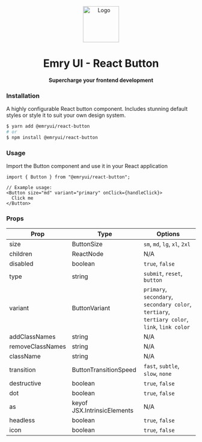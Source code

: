 <div align="center">
  <img style="width:96px; height:96px;" width="96" alt="Logo" src="https://user-images.githubusercontent.com/5527769/194703186-1603a72a-b997-4923-9953-da97270eac58.png">
</div>

<div align="center">
  <h1>Emry UI - React Button</h1>
  <p><b>Supercharge your frontend development</b></p>
</div>

### Installation

A highly configurable React button component. Includes stunning default styles or style it to suit your own design system.

```sh
$ yarn add @emryui/react-button
# or
$ npm install @emryui/react-button
```

### Usage

Import the Button component and use it in your React application

```
import { Button } from "@emryui/react-button";

// Example usage:
<Button size="md" variant="primary" onClick={handleClick}>
  Click me
</Button>
```

### Props

| Prop             | Type                        | Options                                                                                       |
| ---------------- | --------------------------- | --------------------------------------------------------------------------------------------- |
| size             | ButtonSize                  | `sm`, `md`, `lg`, `xl`, `2xl`                                                                 |
| children         | ReactNode                   | N/A                                                                                           |
| disabled         | boolean                     | `true`, `false`                                                                               |
| type             | string                      | `submit`, `reset`, `button`                                                                   |
| variant          | ButtonVariant               | `primary`, `secondary`, `secondary color`, `tertiary`, `tertiary color`, `link`, `link color` |
| addClassNames    | string                      | N/A                                                                                           |
| removeClassNames | string                      | N/A                                                                                           |
| className        | string                      | N/A                                                                                           |
| transition       | ButtonTransitionSpeed       | `fast`, `subtle`,` slow`, `none`                                                              |
| destructive      | boolean                     | `true`, `false`                                                                               |
| dot              | boolean                     | `true`, `false`                                                                               |
| as               | keyof JSX.IntrinsicElements | N/A                                                                                           |
| headless         | boolean                     | `true`, `false`                                                                               |
| icon             | boolean                     | `true`, `false`                                                                               |
